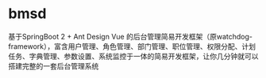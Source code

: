 # bmsd
基于SpringBoot 2 + Ant Design Vue 的后台管理简易开发框架（原watchdog-framework），富含用户管理、角色管理、部门管理、职位管理、权限分配、计划任务、字典管理、参数设置、系统监控于一体的简易开发框架，让你几分钟就可以搭建完整的一套后台管理系统
